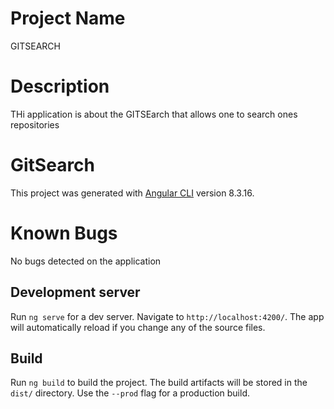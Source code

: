 # Project Name
 GITSEARCH

#  Description
THi application is about the GITSEarch that allows one to search ones repositories 

# GitSearch

This project was generated with [Angular CLI](https://github.com/angular/angular-cli) version 8.3.16.


# Known Bugs

No bugs detected on the application

## Development server

Run `ng serve` for a dev server. Navigate to `http://localhost:4200/`. The app will automatically reload if you change any of the source files.


## Build

Run `ng build` to build the project. The build artifacts will be stored in the `dist/` directory. Use the `--prod` flag for a production build.

